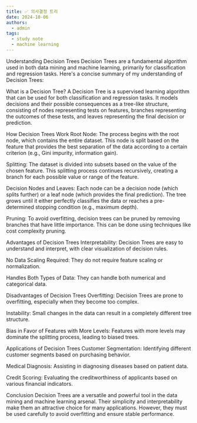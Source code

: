 ```yaml
---
title: ✅ 의사결정 트리
date: 2024-10-06
authors:
  - admin
tags:
  - study note
  - machine learning
---
```



Understanding Decision Trees
Decision Trees are a fundamental algorithm used in both data mining and machine learning, primarily for classification and regression tasks. Here's a concise summary of my understanding of Decision Trees:

What is a Decision Tree?
A Decision Tree is a supervised learning algorithm that can be used for both classification and regression tasks. It models decisions and their possible consequences as a tree-like structure, consisting of nodes representing tests on features, branches representing the outcomes of these tests, and leaves representing the final decision or prediction.

How Decision Trees Work
Root Node: The process begins with the root node, which contains the entire dataset. This node is split based on the feature that provides the best separation of the data according to a certain criterion (e.g., Gini impurity, information gain).

Splitting: The dataset is divided into subsets based on the value of the chosen feature. This splitting process continues recursively, creating a branch for each possible value or range of the feature.

Decision Nodes and Leaves: Each node can be a decision node (which splits further) or a leaf node (which provides the final prediction). The tree grows until it either perfectly classifies the data or reaches a pre-determined stopping condition (e.g., maximum depth).

Pruning: To avoid overfitting, decision trees can be pruned by removing branches that have little importance. This can be done using techniques like cost complexity pruning.

Advantages of Decision Trees
Interpretability: Decision Trees are easy to understand and interpret, with clear visualization of decision rules.

No Data Scaling Required: They do not require feature scaling or normalization.

Handles Both Types of Data: They can handle both numerical and categorical data.

Disadvantages of Decision Trees
Overfitting: Decision Trees are prone to overfitting, especially when they become too complex.

Instability: Small changes in the data can result in a completely different tree structure.

Bias in Favor of Features with More Levels: Features with more levels may dominate the splitting process, leading to biased trees.

Applications of Decision Trees
Customer Segmentation: Identifying different customer segments based on purchasing behavior.

Medical Diagnosis: Assisting in diagnosing diseases based on patient data.

Credit Scoring: Evaluating the creditworthiness of applicants based on various financial indicators.

Conclusion
Decision Trees are a versatile and powerful tool in the data mining and machine learning arsenal. Their simplicity and interpretability make them an attractive choice for many applications. However, they must be used carefully to avoid overfitting and ensure stable performance.